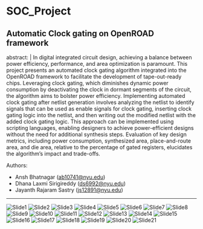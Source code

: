 # SOC_Project
Automatic Clock gating on OpenROAD framework
---
abstract: |
  In digital integrated circuit design, achieving a balance between
  power efficiency, performance, and area optimization is paramount.
  This project presents an automated clock gating algorithm integrated
  into the OpenROAD framework to facilitate the development of
  tape-out-ready chips. Leveraging clock gating, which diminishes
  dynamic power consumption by deactivating the clock in dormant
  segments of the circuit, the algorithm aims to bolster power
  efficiency. Implementing automated clock gating after netlist
  generation involves analyzing the netlist to identify signals that can
  be used as enable signals for clock gating, inserting clock gating
  logic into the netlist, and then writing out the modified netlist with
  the added clock gating logic. This approach can be implemented using
  scripting languages, enabling designers to achieve power-efficient
  designs without the need for additional synthesis steps. Evaluation of
  key design metrics, including power consumption, synthesized area,
  place-and-route area, and die area, relative to the percentage of
  gated registers, elucidates the algorithm’s impact and trade-offs.
  
Authors:
- Ansh Bhatnagar (ab10741@nyu.edu)
- Dhana Laxmi Sirigireddy (ds6992@nyu.edu)
- Jayanth Rajaram Sastry  (js12891@nyu.edu)
---

![Slide1](https://github.com/D-girl-11t/SOC_Project/assets/63849382/bef74ec3-4424-4427-9bc2-26d50cbb946c)
![Slide2](https://github.com/D-girl-11t/SOC_Project/assets/63849382/672a7534-857b-4c66-a4bd-891cb20edc4d)
![Slide3](https://github.com/D-girl-11t/SOC_Project/assets/63849382/a59c574d-1787-46ed-ba96-3f4a15ff7a99)
![Slide4](https://github.com/D-girl-11t/SOC_Project/assets/63849382/cdcfef6b-a7bb-473b-9b27-367d192f5b34)
![Slide5](https://github.com/D-girl-11t/SOC_Project/assets/63849382/0b6a5523-47ff-4ccd-b725-bc64f2862f60)
![Slide6](https://github.com/D-girl-11t/SOC_Project/assets/63849382/5494f29d-0863-4ad4-a9f1-65baf4e60cd8)
![Slide7](https://github.com/D-girl-11t/SOC_Project/assets/63849382/2b034342-4fc3-440c-8452-5779e41663d6)
![Slide8](https://github.com/D-girl-11t/SOC_Project/assets/63849382/7176744d-954d-466f-9e8a-7f6ec6fdb3f1)
![Slide9](https://github.com/D-girl-11t/SOC_Project/assets/63849382/4572531e-b88d-49d7-80f8-a945f53a952b)
![Slide10](https://github.com/D-girl-11t/SOC_Project/assets/63849382/9991e22f-fbdb-4cfa-bd1e-3c603741e4eb)
![Slide11](https://github.com/D-girl-11t/SOC_Project/assets/63849382/fca69860-59f4-4f4b-ad5a-ab0ca8193b50)
![Slide12](https://github.com/D-girl-11t/SOC_Project/assets/63849382/496e82e8-64f4-4d33-a10b-fd7b215a41f0)
![Slide13](https://github.com/D-girl-11t/SOC_Project/assets/63849382/7b930fbc-2999-4354-823a-fc8f0a68f538)
![Slide14](https://github.com/D-girl-11t/SOC_Project/assets/63849382/80a581b2-e060-4a11-b69a-5c47def00a48)
![Slide15](https://github.com/D-girl-11t/SOC_Project/assets/63849382/33caf79e-3c7e-44c7-8ad6-0d1f6d4f4221)
![Slide16](https://github.com/D-girl-11t/SOC_Project/assets/63849382/a37974cc-09dd-48a0-8277-dfddb4e4520c)
![Slide17](https://github.com/D-girl-11t/SOC_Project/assets/63849382/cb46c6db-1902-4427-beb5-84f026643598)
![Slide18](https://github.com/D-girl-11t/SOC_Project/assets/63849382/4ec7d6cf-db59-433d-9839-8f410305a6d4)
![Slide19](https://github.com/D-girl-11t/SOC_Project/assets/63849382/2f6b718f-625c-42cb-ad45-290e5e0a3586)
![Slide20](https://github.com/D-girl-11t/SOC_Project/assets/63849382/d8fb1808-7177-48f6-831a-c53735e31668)
![Slide21](https://github.com/D-girl-11t/SOC_Project/assets/63849382/c7d9b7b7-ff32-483b-9609-b60f091c9e17)


